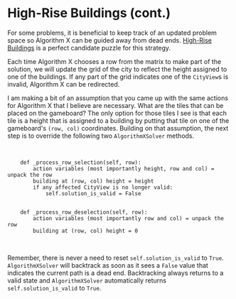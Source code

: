 # High-Rise Buildings (cont.)

For some problems, it is beneficial to keep track of an updated problem space so Algorithm X can be guided away from dead ends. [High-Rise Buildings]( https://www.codingame.com/training/expert/high-rise-buildings) is a perfect candidate puzzle for this strategy.

Each time Algorithm X chooses a row from the matrix to make part of the solution, we will update the grid of the city to reflect the height assigned to one of the buildings. If any part of the grid indicates one of the `CityView`s is invalid, Algorithm X can be redirected.

I am making a bit of an assumption that you came up with the same actions for Algorithm X that I believe are necessary. What are the tiles that can be placed on the gameboard? The only option for those tiles I see is that each tile is a height that is assigned to a building by putting that tile on one of the gameboard's `(row, col)` coordinates. Building on that assumption, the next step is to override the following two `AlgorithmXSolver` methods.

<BR>

```text
    def _process_row_selection(self, row):
        action variables (most importantly height, row and col) = unpack the row
        building at (row, col) height = height
        if any affected CityView is no longer valid:
            self.solution_is_valid = False


    def _process_row_deselection(self, row):
        action variables (most importantly row and col) = unpack the row
        building at (row, col) height = 0
```

<BR>

Remember, there is never a need to reset `self.solution_is_valid` to `True`. `AlgorithmXSolver` will backtrack as soon as it sees a `False` value that indicates the current path is a dead end. Backtracking always returns to a valid state and `AlgorithmXSolver` automatically returns `self.solution_is_valid` to `True`.
